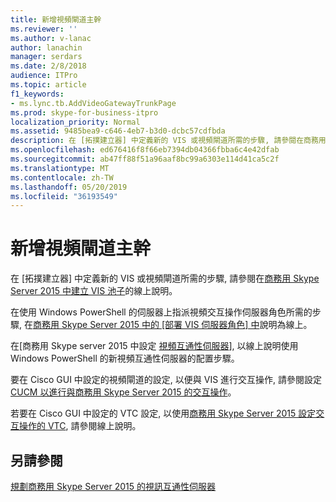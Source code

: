 ```yaml
---
title: 新增視頻閘道主幹
ms.reviewer: ''
ms.author: v-lanac
author: lanachin
manager: serdars
ms.date: 2/8/2018
audience: ITPro
ms.topic: article
f1_keywords:
- ms.lync.tb.AddVideoGatewayTrunkPage
ms.prod: skype-for-business-itpro
localization_priority: Normal
ms.assetid: 9485bea9-c646-4eb7-b3d0-dcbc57cdfbda
description: 在 [拓撲建立器] 中定義新的 VIS 或視頻閘道所需的步驟, 請參閱在商務用 Skype Server 2015 中建立 VIS 池子的線上說明。
ms.openlocfilehash: ed676416f8f66eb7394db04366fbba6c4e42dfab
ms.sourcegitcommit: ab47ff88f51a96aaf8bc99a6303e114d41ca5c2f
ms.translationtype: MT
ms.contentlocale: zh-TW
ms.lasthandoff: 05/20/2019
ms.locfileid: "36193549"
---
```

# <a name="add-video-gateway-trunk"></a>新增視頻閘道主幹
 
在 [拓撲建立器] 中定義新的 VIS 或視頻閘道所需的步驟, 請參閱在[商務用 Skype Server 2015 中建立 VIS 池子](../../deploy/deploy-video-interop-server/create-a-vis-pool.md)的線上說明。
  
在使用 Windows PowerShell 的伺服器上指派視頻交互操作伺服器角色所需的步驟, 在[商務用 Skype Server 2015 中的 [部署 VIS 伺服器角色] 中](../../deploy/deploy-video-interop-server/deploy-the-vis-server-role.md)說明為線上。
  
在[商務用 Skype server 2015 中設定 [視頻互通性伺服器](../../deploy/deploy-video-interop-server/configure-the-vis.md)], 以線上說明使用 Windows PowerShell 的新視頻互通性伺服器的配置步驟。
  
 要在 Cisco GUI 中設定的視頻閘道的設定, 以便與 VIS 進行交互操作, 請參閱設定[CUCM 以進行與商務用 Skype Server 2015 的交互操作](../../deploy/deploy-video-interop-server/configure-cucm-for-interoperation.md)。
  
 若要在 Cisco GUI 中設定的 VTC 設定, 以使用[商務用 Skype Server 2015 設定交互操作的 VTC](../../deploy/deploy-video-interop-server/configure-a-vtc-for-interoperation.md), 請參閱線上說明。
  
## <a name="see-also"></a>另請參閱

[規劃商務用 Skype Server 2015 的視訊互通性伺服器](../../plan-your-deployment/video-interop-server.md)
